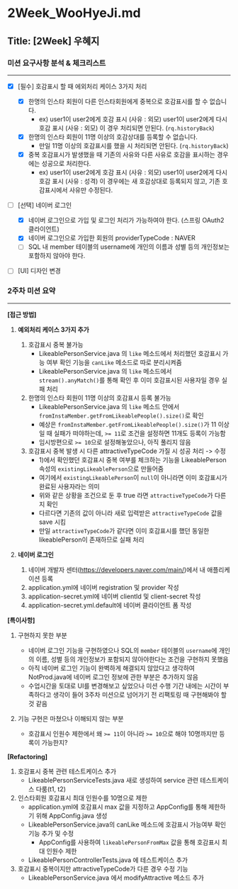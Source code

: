 # 2Week_WooHyeJi.md

## Title: [2Week] 우혜지

### 미션 요구사항 분석 & 체크리스트

---
- [x] [필수] 호감표시 할 때 에외처리 케이스 3가지 처리
    - [x] 한명의 인스타 회원이 다른 인스타회원에게 중복으로 호감표시를 할 수 없습니다.
        - ex) user1이 user2에게 호감 표시 (사유 : 외모)
          user1이 user2에게 다시 호감 표시 (사유 : 외모)
          이 경우 처리되면 안된다. (`rq.historyBack`)
    - [x] 한명의 인스타 회원이 11명 이상의 호감상대를 등록할 수 없습니다.
        - 만일 11명 이상의 호감표시를 했을 시 처리되면 안된다. (`rq.historyBack`)
    - [x] 중복 호감표시가 발생했을 때 기존의 사유와 다른 사유로 호감을 표시하는 경우에는 성공으로 처리한다.
        - ex) user1이 user2에게 호감 표시 (사유 : 외모)
          user1이 user2에게 다시 호감 표시 (사유 : 성격)
          이 경우에는 새 호감상대로 등록되지 않고, 기존 호감표시에서 사유만 수정된다.
- [ ] [선택] 네이버 로그인
    - [x] 네이버 로그인으로 가입 및 로그인 처리가 가능하여야 한다. (스프링 OAuth2 클라이언트)
    - [x] 네이버 로그인으로 가입한 회원의 providerTypeCode : NAVER
    - [ ] SQL 내 member 테이블의 username에 개인의 이름과 성별 등의 개인정보는 포함하지 않아야 한다.
- [ ] [UI] 디자인 변경


### 2주차 미션 요약

---

**[접근 방법]**
1. **예외처리 케이스 3가지 추가**
    1) 호감표시 중복 불가능
        - LikeablePersonService.java 의 `like` 메소드에서 처리했던 호감표시 가능 여부 확인 기능을 `canLike` 메소드로 따로 분리시켜줌
        - LikeablePersonService.java 의 `like` 메소드에서 `stream().anyMatch()`를 통해 확인 후 이미 호감표시된 사용자일 경우 실패 처리
    2) 한명의 인스타 회원이 11명 이상의 호감표시 등록 불가능
        - LikeablePersonService.java 의 `like` 메소드 안에서 `fromInstaMember.getFromLikeablePeople().size()`로 확인
        - 예상은 `fromInstaMember.getFromLikeablePeople().size()`가 11 이상일 때 실패가 떠야하는데, `>= 11`로 조건을 설정하면 11개도 등록이 가능함
        - 임시방편으로 `>= 10`으로 설정해놓았으나, 아직 풀리지 않음
    3) 호감표시 중복 발생 시 다른 attractiveTypeCode 가질 시 성공 처리 -> 수정
        - 1)에서 확인했던 호감표시 중복 여부를 체크하는 기능을 LikeablePerson 속성의 `existingLikeablePerson`으로 만들어줌
        - 여기에서 `existingLikeablePerson`이 `null`이 아니라면 이미 호감표시가 완료된 사용자라는 의미
        - 위와 같은 상황을 조건으로 둔 후 true 라면 `attractiveTypeCode`가 다른지 확인
        - 다르다면 기존의 값이 아니라 새로 입력받은 `attractiveTypeCode` 값을 save 시킴
        - 만일 `attractiveTypeCode`가 같다면 이미 호감표시를 했던 동일한 likeablePerson이 존재하므로 실패 처리

2. **네이버 로그인**
    1) 네이버 개발자 센터(https://developers.naver.com/main/)에서 내 애플리케이션 등록
    2) application.yml에 네이버 registration 및 provider 작성
    3) application-secret.yml에 네이버 clientId 및 client-secret 작성
    4) application-secret.yml.default에 네이버 클라이언트 폼 작성


    

**[특이사항]**
1. 구현하지 못한 부분
    - 네이버 로그인 기능을 구현하였으나 SQL의 `member` 테이블의 `username`에 개인의 이름, 성별 등의 개인정보가 포함되지 않아야한다는 조건을 구현하지 못했음
    - 아직 네이버 로그인 기능이 완벽하게 해결되지 않았다고 생각하여 NotProd.java에 네이버 로그인 정보에 관한 부분은 추가하지 않음
    - 수업시간을 토대로 UI를 변경해보고 싶었으나 미션 수행 기간 내에는 시간이 부족하다고 생각이 들어 3주차 미션으로 넘어가기 전 리팩토링 때 구현해봐야 할 것 같음


2. 기능 구현은 마쳤으나 이해되지 않는 부분
    - 호감표시 인원수 제한에서 왜 `>= 11`이 아니라 `>= 10`으로 해야 10명까지만 등록이 가능한지?

**[Refactoring]**
1. 호감표시 중복 관련 테스트케이스 추가
    - LikeablePersonServiceTests.java 새로 생성하여 service 관련 테스트케이스 다룸(t1, t2)
2. 인스타회원 호감표시 최대 인원수를 10명으로 제한
    - application.yml에 호감표시 max 값을 지정하고 AppConfig를 통해 제한하기 위해 AppConfig.java 생성
    - LikeablePersonService.java의 canLike 메소드에 호감표시 가능여부 확인 기능 추가 및 수정
      - AppConfig를 사용하여 `likeablePersonFromMax` 값을 통해 호감표시 최대 인원수 제한
    - LikeablePersonControllerTests.java 에 테스트케이스 추가
3. 호감표시 중복이지만 attractiveTypeCode가 다른 경우 수정 기능
    - LikeablePersonService.java 에서 modifyAttractive 메소드 추가
